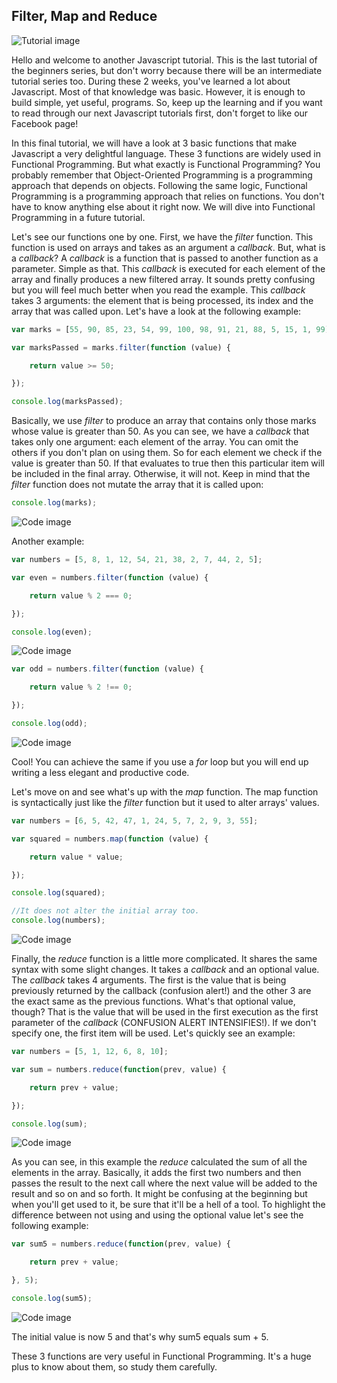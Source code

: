 ## Filter, Map and Reduce

![Tutorial image](https://4.bp.blogspot.com/-Q3Pxd5IxmVI/WQtfrjAsZNI/AAAAAAAAA1w/Kg4MNPbuxJ8zXunoMIOiK-24MdGmO5d3wCLcB/s1600/javascriptTutorial10B.jpg)

Hello and welcome to another Javascript tutorial. This is the last tutorial of the beginners series, but don't worry because there will be an intermediate tutorial series too. During these 2 weeks, you've learned a lot about Javascript. Most of that knowledge was basic. However, it is enough to build simple, yet useful, programs. So, keep up the learning and if you want to read through our next Javascript tutorials first, don't forget to like our Facebook page!

In this final tutorial, we will have a look at 3 basic functions that make Javascript a very delightful language. These 3 functions are widely used in Functional Programming. But what exactly is Functional Programming? You probably remember that Object-Oriented Programming is a programming approach that depends on objects. Following the same logic, Functional Programming is a programming approach that relies on functions. You don't have to know anything else about it right now. We will dive into Functional Programming in a future tutorial.

Let's see our functions one by one. First, we have the *filter* function. This function is used on arrays and takes as an argument a *callback*. But, what is a *callback*? A *callback* is a function that is passed to another function as a parameter. Simple as that. This *callback* is executed for each element of the array and finally produces a new filtered array. It sounds pretty confusing but you will feel much better when you read the example. This *callback* takes 3 arguments: the element that is being processed, its index and the array that was called upon. Let's have a look at the following example:

```javascript
var marks = [55, 90, 85, 23, 54, 99, 100, 98, 91, 21, 88, 5, 15, 1, 99];

var marksPassed = marks.filter(function (value) {

    return value >= 50;

});

console.log(marksPassed);
```

Basically, we use *filter* to produce an array that contains only those marks whose value is greater than 50. As you can see, we have a *callback* that takes only one argument: each element of the array. You can omit the others if you don't plan on using them. So for each element we check if the value is greater than 50. If that evaluates to true then this particular item will be included in the final array. Otherwise, it will not. Keep in mind that the *filter* function does not mutate the array that it is called upon:

```javascript
console.log(marks);
```

![Code image](https://1.bp.blogspot.com/-9Cug5kArJkQ/WQuBMUJsT4I/AAAAAAAAA2M/xhK_UBJ1LLwgwZFQNffyC3Ii6tj-f5eBACEw/s1600/Javascript10pic2.png)

Another example:

```javascript
var numbers = [5, 8, 1, 12, 54, 21, 38, 2, 7, 44, 2, 5];

var even = numbers.filter(function (value) {

    return value % 2 === 0;

});

console.log(even);
```

![Code image](https://3.bp.blogspot.com/-cByafbeZhAw/WQuBMdao-JI/AAAAAAAAA2k/EkF6gmFYVlUq2L0AvTmP30bBToRBFlKugCEw/s1600/Javascript10pic3.png)

```javascript
var odd = numbers.filter(function (value) {

    return value % 2 !== 0;

});

console.log(odd);
```

![Code image](https://3.bp.blogspot.com/-GPVnHHSgrzE/WQuBMqkSKxI/AAAAAAAAA2U/4cOwoHU-rakq_OMfXUxWu8P58IJ9uUvCgCEw/s1600/Javascript10pic4.png)

Cool! You can achieve the same if you use a *for* loop but you will end up writing a less elegant and productive code.

Let's move on and see what's up with the *map* function. The map function is syntactically just like the *filter* function but it used to alter arrays' values.

```javascript
var numbers = [6, 5, 42, 47, 1, 24, 5, 7, 2, 9, 3, 55];

var squared = numbers.map(function (value) {

    return value * value;

});

console.log(squared);

//It does not alter the initial array too.
console.log(numbers);
```

![Code image](https://2.bp.blogspot.com/-TlgiWFq0jFI/WQuBMgv8P5I/AAAAAAAAA2Y/oZhs1rMfjQE6GDJtyVRc7uAPK_7uSI0zACEw/s1600/Javascript10pic5.png)

Finally, the *reduce* function is a little more complicated. It shares the same syntax with some slight changes. It takes a *callback* and an optional value. The *callback* takes 4 arguments. The first is the value that is being previously returned by the callback (confusion alert!) and the other 3 are the exact same as the previous functions. What's that optional value, though? That is the value that will be used in the first execution as the first parameter of the *callback* (CONFUSION ALERT INTENSIFIES!). If we don't specify one, the first item will be used. Let's quickly see an example:

```javascript
var numbers = [5, 1, 12, 6, 8, 10];

var sum = numbers.reduce(function(prev, value) {

    return prev + value;

});

console.log(sum);
```

![Code image](https://2.bp.blogspot.com/-Q50uKpWswhw/WQuBM-4cTDI/AAAAAAAAA2c/NDoPiISPWzcRNOeJskwchT6UNUbk361gACEw/s1600/Javascript10pic6.png)

As you can see, in this example the *reduce* calculated the sum of all the elements in the array. Basically, it adds the first two numbers and then passes the result to the next call where the next value will be added to the result and so on and so forth. It might be confusing at the beginning but when you'll get used to it, be sure that it'll be a hell of a tool. To highlight the difference between not using and using the optional value let's see the following example:

```javascript
var sum5 = numbers.reduce(function(prev, value) {

    return prev + value;

}, 5);

console.log(sum5);
```

![Code image](https://1.bp.blogspot.com/-LjBeMQo2Mg4/WQuBNP-aQbI/AAAAAAAAA2k/yk88YZRWNG8U-aka-y7JChGtqmsGrSdfACEw/s1600/Javascript10pic7.png)

The initial value is now 5 and that's why sum5 equals sum + 5.

These 3 functions are very useful in Functional Programming. It's a huge plus to know about them, so study them carefully.
